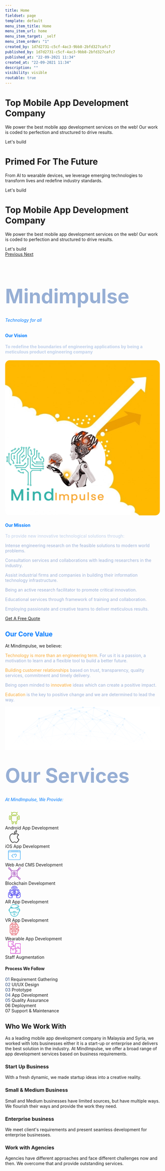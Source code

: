 ```yaml
---
title: Home
fieldset: page
template: default
menu_item_title: Home
menu_item_url: home
menu_item_target: _self
menu_item_order: "1"
created_by: 1d7d2731-c5cf-4ac3-9bb8-2bfd327cafc7
published_by: 1d7d2731-c5cf-4ac3-9bb8-2bfd327cafc7
published_at: "22-09-2021 11:34"
created_at: "22-09-2021 11:34"
description: ""
visibility: visible
routable: true
---
```

<!-- Load jQuery -->
<script
  src="https://code.jquery.com/jquery-3.6.0.js"
  integrity="sha256-H+K7U5CnXl1h5ywQfKtSj8PCmoN9aaq30gDh27Xc0jk="
  crossorigin="anonymous"></script>

<!-- JS Functions -->
<script>
$(document).ready(function(){
	$("#step-1").hover(function(){
		$(this).toggleClass("text-yellow");
	});
});
$(document).ready(function(){
	$("#step-2").hover(function(){
		$(this).toggleClass("text-yellow");
	});
});
$(document).ready(function(){
	$("#step-3").hover(function(){
		$(this).toggleClass("text-yellow");
	});
});
$(document).ready(function(){
	$("#step-4").hover(function(){
		$(this).toggleClass("text-yellow");
	});
});
$(document).ready(function(){
	$("#step-5").hover(function(){
		$(this).toggleClass("text-yellow");
	});
});
$(document).ready(function(){
	$("#step-6").hover(function(){
		$(this).toggleClass("text-yellow");
	});
});
$(document).ready(function(){
	$("#step-7").hover(function(){
		$(this).toggleClass("text-yellow");
	});
});
</script>

<div id="carouselExampleControls" class="carousel slide mt-5" data-ride="carousel">
    <div class="carousel-inner">
        <div class="carousel-item active">
            <div class="row h-100">
                <div class="container h-100 h-50vh">
                    <div class="row h-100">
                        <div class="col-12 col-sm-12 col-md-10 col-lg-6 mt-auto mb-auto ml-md-auto mr-md-auto">
                            <h1 class="slide-title">Top Mobile App Development Company </h1>
                            <p class="slide-subtitle">We power the best mobile app development services on the web! Our work is coded to
                                perfection and structured to drive results.</p>
                            <div class="btn btn-md btn-thin btn-auto btn-primary btn-round no-change">
                                <a class="text-white text-decor-none" tabindex="0">Let's build</a>
                            </div>
                        </div>
                        <div class="col-12 col-sm-12 col-md-10 col-lg-6 main-slide1 d-none-mobile">
                            <div class="box_01 bulb1 "></div>
                            <div class="box_02 bulb2"></div>
                        </div>
                    </div>
                </div>
            </div>
        </div>
        <div class="carousel-item">
            <div class="row h-100">
                <div class="container h-100 h-50vh">
                    <div class="row h-100">
                        <div class="col-12 col-sm-12 col-md-10 col-lg-6 mt-auto mb-auto ml-md-auto mr-md-auto mr-md-0 ml-lg-0">
                            <h1 class="slide-title">Primed For The Future</h1>
                            <p class="slide-subtitle">From AI to wearable devices, we leverage emerging technologies to transform lives and
                                redefine industry standards.
                            </p>
                            <div class="btn btn-md btn-thin btn-auto btn-primary btn-round no-change">
                                <a class="text-white text-decor-none" tabindex="0">Let's build</a>
                            </div>
                        </div>
                        <div class="col-12 col-sm-12 col-md-10 col-lg-6 col-xl-6 main-slide2 d-none-mobile">
                           <!-- <img class="d-block w-100" src="project/themes/noir/assets/third-party-styles/images/slide-images-03.webp" title="Artificial Intelligence (AI)" alt="artificial intelligence (ai)" /> -->
                        </div>
                    </div>
                </div>
            </div>
        </div>
        <div class="carousel-item">
             <div class="row h-100">
                <div class="container h-100 h-50vh">
                    <div class="row h-100">
                        <div class="col-12 col-sm-12 col-md-10 col-lg-6 mt-auto mb-auto ml-md-auto mr-md-auto">
                            <h1 class="slide-title">Top Mobile App Development Company </h1>
                            <p class="slide-subtitle">We power the best mobile app development services on the web! Our work is coded to
                                perfection and structured to drive results.</p>
                            <div class="btn btn-md btn-thin btn-auto btn-primary btn-round no-change">
                                <a class="text-white text-decor-none" tabindex="0">Let's build</a>
                            </div>
                        </div>
                        <div class="col-12 col-sm-12 col-md-10 col-lg-6 main-slide3 d-none-mobile">
                            <div class="box_01 bulb1 "></div>
                            <div class="box_02 bulb2"></div>
                        </div>
                    </div>
                </div>
            </div>
        </div>
    </div>
    <a class="carousel-control-prev" href="#carouselExampleControls" role="button" data-slide="prev">
        <span class="carousel-control-prev-icon" aria-hidden="true"></span>
        <span class="sr-only">Previous</span>
    </a>
    <a class="carousel-control-next" href="#carouselExampleControls" role="button" data-slide="next">
        <span class="carousel-control-next-icon" aria-hidden="true"></span>
        <span class="sr-only">Next</span>
    </a>
</div>
<section class="section" id="about">
        <div class="container">
            <div class="row justify-content-center text-center">
                <div class="col-lg-6">
                    <div class="section-head section-head-s2">
                        <h2 class="title title-xl animated fadeInUp" data-animate="fadeInUp" data-delay="0.1" title="Mindimpulse" style="visibility: visible; animation-delay: 0.1s; color:#97afd5; font-size:4rem">Mindimpulse</h2>
                        <h6 style="color:#007bff; margin-top:-1.4rem">Technology for all </h6>
                    </div>
                </div>
            </div>
        </div>
        <div class="container container-xxl">
            <div class="nk-block">
                <div class="row justify-content-between align-items-center gutter-vr-40px">
                    <div class="col-lg-8">
                    <h4 class="title title-xl title-s1 tc-primary animated fadeInUp" data-animate="fadeInUp" data-delay=".2" style="visibility: visible; animation-delay: 0.2s; color:#007bff !important">Our Vision</h4>
                        <div class="nk-block-text">
                            <h4 class="animated fadeInUp" data-animate="fadeInUp" data-delay="0.3" style="visibility: visible; animation-delay: 0.3s; color:#becfea">To redefine the boundaries of engineering applications by being a meticulous product engineering company</h4>
                        </div>
                    </div>
                </div>
            </div>
        </div>
          <div class="container container-xxl">
        <div class="nk-block">
            <div class="row align-items-center justify-content-center justify-content-xl-between gutter-vr-30px">
                <div class="col-xxl-5 col-xl-6 col-lg-8">
                  <div class="gfx py-4 animated fadeInUp" data-animate="fadeInUp" data-delay="0.2" style="visibility: visible; animation-delay: 0.2s;">
                      <img src="/project/themes/noir/assets/third-party-styles/images/20061.png" alt="gfx" style="border-radius: 15px">
                  </div>
                </div>
                <div class="col-xxl-7 col-xl-6 col-lg-8">
                <h4 class="title title-xl title-s1 tc-primary animated fadeInUp" data-animate="fadeInUp" data-delay=".2" style="visibility: visible; animation-delay: 0.2s; color:#007bff !important">Our Mission</h4>
                    <div class="nk-block-text">
                     <p style="color:#becfea">To provide new innovative technological solutions through:</p>
                        <div class="feature feature-inline animated fadeInUp mb-0" data-animate="fadeInUp" data-delay="0.4" style="visibility: visible; animation-delay: 0.4s;">
                            <div class="feature-icon feature-icon-md">
                                <em class="icon icon-xs icon-circle fas fa-check"></em>
                            </div>
                            <div class="feature-text">
                                <p style="color:#9cb1d8">Intense engineering research on the feasible solutions to modern world problems.</p>
                            </div>
                        </div>
                        <div class="feature feature-inline animated fadeInUp mb-0" data-animate="fadeInUp" data-delay="0.5" style="visibility: visible; animation-delay: 0.5s;">
                            <div class="feature-icon feature-icon-md">
                                <em class="icon icon-xs icon-circle fas fa-check"></em>
                            </div>
                            <div class="feature-text">
                                <p style="color:#9cb1d8">Consultation services and collaborations with leading researchers in the industry.</p>
                            </div>
                        </div>
                        <div class="feature feature-inline animated fadeInUp mb-0" data-animate="fadeInUp" data-delay="0.6" style="visibility: visible; animation-delay: 0.6s;">
                            <div class="feature-icon feature-icon-md">
                                <em class="icon icon-xs icon-circle fas fa-check"></em>
                            </div>
                            <div class="feature-text">
                                <p style="color:#9cb1d8">Assist industrial firms and companies in building their information technology infrastructure. </p>
                            </div>
                        </div>
                        <div class="feature feature-inline animated fadeInUp mb-0" data-animate="fadeInUp" data-delay="0.7" style="visibility: visible; animation-delay: 0.7s;">
                            <div class="feature-icon feature-icon-md">
                                <em class="icon icon-xs icon-circle fas fa-check"></em>
                            </div>
                            <div class="feature-text">
                                <p style="color:#9cb1d8">Being an active research facilitator to promote critical innovation.</p>
                            </div>
                        </div>
                        <div class="feature feature-inline animated fadeInUp mb-0" data-animate="fadeInUp" data-delay="0.8" style="visibility: visible; animation-delay: 0.8s;">
                            <div class="feature-icon feature-icon-md">
                                <em class="icon icon-xs icon-circle fas fa-check"></em>
                            </div>
                            <div class="feature-text">
                                <p style="color:#9cb1d8">Educational services through framework of training and collaboration. </p>
                            </div>
                        </div>
                        <div class="feature feature-inline animated fadeInUp" data-animate="fadeInUp" data-delay="0.8" style="visibility: visible; animation-delay: 0.8s;">
                            <div class="feature-icon feature-icon-md">
                                <em class="icon icon-xs icon-circle fas fa-check"></em>
                            </div>
                            <div class="feature-text">
                                <p style="color:#9cb1d8">Employing passionate and creative teams to deliver meticulous results.</p>
                            </div>
                        </div>
                        <div class="text-center text-sm-left animated fadeInUp" data-animate="fadeInUp" data-delay="0.9" style="visibility: visible; animation-delay: 0.9s;">
                            <a href="#" class="btn btn-round btn-primary">Get A Free Quote</a>
                        </div>
                    </div>
                </div>
            </div>
        </div>
    </div>
    </section>
   <section id="value">
    <div class="container">
        <div class="row justify-content-center text-center">
            <div class="col-lg-6">
                <div class="section-head section-head-s2">
                    <h2 class="mb-0 title title-xl animated fadeInUp" data-animate="fadeInUp" data-delay="0.1" title="" style="visibility: visible; animation-delay: 0.1s;color:#007bff !important">Our Core Value</h2>
                    <p class="mt-0"> At Mindimpulse, we believe:</p>
                </div>
            </div>
        </div>
    </div>
    <div class="container container-xxl">
        <div class="nk-block has-bg-image">
            <div class="row text-center align-items-lg-start gutter-vr-40px">
                <div class="col-lg-3 col-sm-6">
                    <div class="feature feature-s6 feature-s6-1 animated fadeInUp" data-animate="fadeInUp" data-delay="0.3" style="visibility: visible; animation-delay: 0.3s;">
                        <div class="feature-text">
                            <p style="color:#9cb1d8"><span style="color:#f8aa38">Technology is more than an engineering term.</span> For us it is a passion, a motivation to learn and a flexible tool to build a better future.</p>
                        </div>
                    </div>
                </div>
                <div class="col-lg-3 col-sm-6">
                    <div class="feature feature-s6 feature-s6-2 animated fadeInUp" data-animate="fadeInUp" data-delay="0.4" style="visibility: visible; animation-delay: 0.4s;">
                        <div class="feature-text">
                            <p style="color:#9cb1d8"><span style="color:#f8aa38">Building customer relationships</span> based on trust, transparency, quality services, commitment and timely delivery.</p>
                        </div>
                    </div>
                </div>
                <div class="col-lg-3 col-sm-6">
                    <div class="feature feature-s6 feature-s6-3 animated fadeInUp" data-animate="fadeInUp" data-delay="0.5" style="visibility: visible; animation-delay: 0.5s;">
                        <div class="feature-text">
                            <p style="color:#9cb1d8">Being open minded to <span style="color:#f8aa38">innovative</span> ideas which can create a positive impact.</p>
                        </div>
                    </div>
                </div>
                <div class="col-lg-3 col-sm-6">
                    <div class="feature feature-s6 feature-s6-4 animated fadeInUp" data-animate="fadeInUp" data-delay="0.6" style="visibility: visible; animation-delay: 0.6s;">
                        <div class="feature-text">
                            <p style="color:#9cb1d8"><span style="color:#f8aa38">Education</span> is the key to positive change and we are determined to lead the way. </p>
                        </div>
                    </div>
                </div>
            </div>
            <div
                class="bg-image bg-contain bg-bottom-center bg-ecosystems animated d-none d-sm-block overlay-fall bg-image-loaded fadeInUp"
                data-animate="fadeInUp"
                data-delay="0.2"
                style="background-image: url('project/themes/noir/assets/third-party-styles/images/value.png'); visibility: visible; animation-delay: 0.2s; margin-bottom: -3rem;"
            >
                <img src="project/themes/noir/assets/third-party-styles/images/value.png" alt="value" />
            </div>
        </div>
    </div>
</section>

<section class="section">
 <div class="container">
            <div class="row justify-content-center text-center">
                <div class="col-lg-6">
                    <div class="section-head section-head-s2">
                        <h2 class="title title-xl animated fadeInUp" data-animate="fadeInUp" data-delay="0.1" title="Mindimpulse" style="visibility: visible; animation-delay: 0.1s; color:#97afd5; font-size:4rem">Our Services</h2>
                        <h6 style="color:#007bff; margin-top:-1.4rem">At MindImpulse, We Provide: </h6>
                    </div>
                </div>
            </div>
        </div>
    <div class="container">
        <!-- Block @s -->
            <div class="row features-list flex-wrap gutter-vr-30px">
                <div class="col-lg-3 col-sm-6">
                    <div class="feature feature-s1 feature-s1-1 boxed boxed-xs bg-blue bordered animated fadeInUp" data-animate="fadeInUp" data-delay=".4" style="visibility: visible; animation-delay: 0.4s;">
                        <div class="feature-icon feature-icon-s5 feature-icon-s5-1">
                        <div class="icon-cr">
                        <svg xmlns="http://www.w3.org/2000/svg" xmlns:xlink="http://www.w3.org/1999/xlink" version="1.1" id="Capa_22" x="0px" y="0px" viewBox="0 0 329.591 329.591" style="enable-background:new 0 0 329.591 329.591; margin-left: 10px;" xml:space="preserve" width="40px" height="40px" fill="#a4c639">
                            <g id="android">
                            <path d="M240.051,122.295c-4.143,0-7.5,3.357-7.5,7.5v95.899c0,18.398-14.968,33.367-33.366,33.367h-69.891   c-18.398,0-33.366-14.969-33.366-33.367V110.107h118.873c4.143,0,7.5-3.357,7.5-7.5s-3.357-7.5-7.5-7.5H88.427   c-4.143,0-7.5,3.357-7.5,7.5v123.088c0,13.745,5.772,26.159,15.009,34.973v44.381c0,13.532,11.009,24.542,24.541,24.542h0.345   c13.532,0,24.541-11.01,24.541-24.542v-30.987h37.752v30.987c0,13.532,11.009,24.542,24.541,24.542h0.345   c13.532,0,24.541-11.01,24.541-24.542v-44.381c9.236-8.814,15.009-21.229,15.009-34.973v-95.899   C247.551,125.653,244.193,122.295,240.051,122.295z M130.363,305.049c0,5.262-4.28,9.542-9.541,9.542h-0.345   c-5.261,0-9.541-4.28-9.541-9.542v-34.616c5.665,2.333,11.861,3.629,18.357,3.629h1.069V305.049z M217.542,305.049   c0,5.262-4.28,9.542-9.541,9.542h-0.345c-5.261,0-9.541-4.28-9.541-9.542v-30.987h1.069c6.496,0,12.693-1.296,18.357-3.629V305.049z"></path>
                            <path d="M240.782,2.196l-19.604,19.604C208.26,10.884,191.584,4.286,173.387,4.286h-18.297   c-17.726,0-34.014,6.259-46.786,16.672L89.543,2.196c-2.93-2.928-7.678-2.928-10.607,0c-2.929,2.93-2.929,7.678,0,10.607   l18.75,18.75C87.219,44.342,80.927,60.673,80.927,78.449v0.673c0,4.143,3.357,7.5,7.5,7.5h151.623c4.143,0,7.5-3.357,7.5-7.5   v-0.673c0-17.305-5.974-33.23-15.945-45.861l19.784-19.784c2.929-2.93,2.929-7.678,0-10.607   C248.46-0.732,243.712-0.732,240.782,2.196z M96.319,71.622c1.468-12.725,6.996-24.227,15.242-33.19   c0.769-0.359,1.492-0.848,2.127-1.482c0.629-0.629,1.115-1.346,1.474-2.107c10.532-9.651,24.551-15.556,39.929-15.556h18.297   c30.314,0,55.377,22.916,58.771,52.336H96.319z"></path>
                            <path d="M47.484,95.107H47.14c-13.532,0-24.542,11.01-24.542,24.542v67.906   c0,13.532,11.01,24.542,24.542,24.542h0.344c13.532,0,24.541-11.01,24.541-24.542v-67.906   C72.025,106.117,61.016,95.107,47.484,95.107z M57.025,187.555c0,5.262-4.28,9.542-9.541,9.542H47.14   c-5.262,0-9.542-4.28-9.542-9.542v-67.906c0-5.262,4.28-9.542,9.542-9.542h0.344c5.261,0,9.541,4.28,9.541,9.542V187.555z"></path>
                            <path d="M282.452,95.107h-0.345c-13.532,0-24.541,11.01-24.541,24.542v67.906   c0,13.532,11.009,24.542,24.541,24.542h0.345c13.532,0,24.541-11.01,24.541-24.542v-67.906   C306.993,106.117,295.984,95.107,282.452,95.107z M291.993,187.555c0,5.262-4.28,9.542-9.541,9.542h-0.345   c-5.261,0-9.541-4.28-9.541-9.542v-67.906c0-5.262,4.28-9.542,9.541-9.542h0.345c5.261,0,9.541,4.28,9.541,9.542V187.555z"></path>
                            </g>
                            </svg>
                        </div>
                        </div>
                        <div class="feature-text feature-text-s1">
                            <span class="title-xs-alt title-mid">Android App Development</span>
                        </div>
                    </div>
                </div><!-- .col -->
                <div class="col-lg-3 col-sm-6">
                    <div class="feature feature-s1 feature-s1-2 boxed boxed-xs bg-blue bordered animated fadeInUp" data-animate="fadeInUp" data-delay=".5" style="visibility: visible; animation-delay: 0.5s;">
                        <div class="feature-icon feature-icon-s5 feature-icon-s5-2">
                            <div class="icon-cr">
                                <svg xmlns="http://www.w3.org/2000/svg" xmlns:xlink="http://www.w3.org/1999/xlink" version="1.1" id="Capa_2" x="0px" y="0px" viewBox="0 0 52.226 52.226" style="enable-background:new 0 0 52.226 52.226; margin-left: 10px;" fill="#000" xml:space="preserve" width="40px" height="40px">
                                <g id="apple">
                                <path d="M36.802,1.055L36.747,0l-1.05,0.113c-0.103,0.011-10.252,1.234-10.948,12.581l-0.07,1.136l1.136-0.077    C25.931,13.745,37.426,12.828,36.802,1.055z M34.821,2.322c-0.191,6.838-5.511,8.74-7.953,9.253    C27.798,4.93,32.617,2.905,34.821,2.322z"></path>
                                <path d="M46.584,37.517l-0.639-0.207c-3.867-1.25-6.464-4.792-6.464-8.814c0-3.578,2.023-6.778,5.281-8.352l0.972-0.469    l-0.542-0.933c-0.232-0.4-2.401-3.943-6.983-5.116c-3.634-0.93-7.72-0.107-12.149,2.447c-1.875-1.138-8.103-4.418-13.058-1.13    c-0.97,0.536-11.251,6.695-5.9,23.313c0.157,0.372,3.888,9.113,8.303,12.387c1.191,1.138,4.237,2.56,7.718,0.187    c0.603-0.249,4.638-1.802,7.198,0.017c0.945,0.647,2.595,1.38,4.338,1.38c1.322,0,2.697-0.421,3.859-1.621    c0.542-0.469,5.493-4.888,8.066-11.888l0.075-0.204L46.584,37.517z M37.182,49.115l-0.077,0.073    c-2.193,2.303-5.518,0.1-5.641,0.018c-1.308-0.93-2.823-1.233-4.244-1.233c-2.579,0-4.847,0.999-4.992,1.064l-0.163,0.092    c-3.019,2.107-5.086,0.253-5.305,0.042l-0.118-0.101c-3.993-2.912-7.663-11.507-7.668-11.51    C3.966,21.992,13.56,16.9,13.968,16.693l0.11-0.065c4.647-3.12,11.327,1.396,11.393,1.441l0.533,0.366l0.552-0.333    c4.16-2.515,7.914-3.37,11.157-2.539c2.642,0.676,4.326,2.327,5.15,3.342c-3.347,2.051-5.381,5.63-5.381,9.591    c0,4.556,2.735,8.604,6.902,10.365C41.819,45.122,37.231,49.074,37.182,49.115z"></path>
                                </g>
                                </svg>
                        </div>
                        </div>
                        <div class="feature-text feature-text-s1">
                            <span class="title-xs-alt title-mid">iOS App Development</span>
                        </div>
                    </div>
                </div><!-- .col -->
                <div class="col-lg-3 col-sm-6">
                    <div class="feature feature-s1 feature-s1-3 boxed boxed-xs bg-blue bordered animated fadeInUp" data-animate="fadeInUp" data-delay=".6" style="visibility: visible; animation-delay: 0.6s;">
                        <div class="feature-icon feature-icon-s5 feature-icon-s5-3">
                            <div class="icon-cr">
                        <svg xmlns="http://www.w3.org/2000/svg" xmlns:xlink="http://www.w3.org/1999/xlink" version="1.1" id="Capa_1" x="0px" y="0px" viewBox="0 0 511 511" style="enable-background:new 0 0 511 511;margin-left: 10px;" xml:space="preserve" width="40px" height="40px" fill="#1094f1">
                        <g>
                        <path d="M39.5,103c1.97,0,3.91-0.8,5.3-2.2c1.4-1.39,2.2-3.33,2.2-5.3s-0.8-3.91-2.2-5.3c-1.39-1.4-3.33-2.2-5.3-2.2   c-1.98,0-3.91,0.8-5.3,2.2c-1.4,1.39-2.2,3.33-2.2,5.3s0.8,3.91,2.2,5.3C35.59,102.2,37.53,103,39.5,103z"></path>
                        <path d="M63.5,103c1.98,0,3.91-0.8,5.3-2.2c1.4-1.39,2.2-3.33,2.2-5.3s-0.8-3.91-2.2-5.3c-1.39-1.4-3.32-2.2-5.3-2.2   c-1.97,0-3.91,0.8-5.3,2.2c-1.4,1.39-2.2,3.33-2.2,5.3s0.8,3.91,2.2,5.3C59.59,102.2,61.53,103,63.5,103z"></path>
                        <path d="M87.5,103c1.97,0,3.91-0.8,5.3-2.2c1.4-1.39,2.2-3.33,2.2-5.3s-0.8-3.91-2.2-5.3c-1.39-1.4-3.33-2.2-5.3-2.2   c-1.97,0-3.91,0.8-5.3,2.2c-1.4,1.39-2.2,3.33-2.2,5.3s0.8,3.91,2.2,5.3C83.59,102.2,85.53,103,87.5,103z"></path>
                        <path d="M220.803,210.197c-2.929-2.929-7.678-2.929-10.606,0l-72,72c-2.929,2.929-2.929,7.677,0,10.606l72,72   c1.464,1.464,3.384,2.197,5.303,2.197s3.839-0.732,5.303-2.197c2.929-2.929,2.929-7.677,0-10.606L154.106,287.5l66.697-66.697   C223.732,217.874,223.732,213.126,220.803,210.197z"></path>
                        <path d="M295.5,352c-1.97,0-3.91,0.8-5.3,2.2c-1.4,1.39-2.2,3.33-2.2,5.3s0.8,3.91,2.2,5.3c1.39,1.4,3.33,2.2,5.3,2.2   c1.97,0,3.91-0.8,5.3-2.2c1.4-1.39,2.2-3.33,2.2-5.3s-0.8-3.91-2.2-5.3C299.41,352.8,297.47,352,295.5,352z"></path>
                        <path d="M295.5,208c-30.603,0-55.5,24.897-55.5,55.5c0,4.142,3.358,7.5,7.5,7.5s7.5-3.358,7.5-7.5c0-22.332,18.168-40.5,40.5-40.5   s40.5,18.168,40.5,40.5S317.832,304,295.5,304c-4.142,0-7.5,3.358-7.5,7.5v16c0,4.142,3.358,7.5,7.5,7.5s7.5-3.358,7.5-7.5v-9.005   c27.07-3.671,48-26.935,48-54.995C351,232.897,326.103,208,295.5,208z"></path>
                        <path d="M119.5,103h304c4.142,0,7.5-3.358,7.5-7.5s-3.358-7.5-7.5-7.5h-304c-4.142,0-7.5,3.358-7.5,7.5S115.358,103,119.5,103z"></path>
                        <path d="M455.5,103h16c4.142,0,7.5-3.358,7.5-7.5s-3.358-7.5-7.5-7.5h-16c-4.142,0-7.5,3.358-7.5,7.5S451.358,103,455.5,103z"></path>
                        <path d="M471.5,56h-432C17.72,56,0,73.72,0,95.5v320C0,437.28,17.72,455,39.5,455h432c21.78,0,39.5-17.72,39.5-39.5v-320   C511,73.72,493.28,56,471.5,56z M39.5,71h432c13.509,0,24.5,10.991,24.5,24.5V120H15V95.5C15,81.991,25.991,71,39.5,71z M471.5,440   h-432C25.991,440,15,429.009,15,415.5V135h481v280.5C496,429.009,485.009,440,471.5,440z"></path>
                        </g>
                        </svg>
                        </div>
                        </div>
                        <div class="feature-text feature-text-s1">
                            <span class="title-xs-alt title-mid">Web And CMS Development</span>
                        </div>
                    </div>
                </div><!-- .col -->
                <div class="col-lg-3 col-sm-6">
                    <div class="feature feature-s1 feature-s1-4 boxed boxed-xs bg-blue bordered animated fadeInUp" data-animate="fadeInUp" data-delay=".7" style="visibility: visible; animation-delay: 0.7s;">
                        <div class="feature-icon feature-icon-s5 feature-icon-s5-4">
                            <div class="icon-cr">
                            <svg xmlns="http://www.w3.org/2000/svg" xmlns:xlink="http://www.w3.org/1999/xlink" version="1.1" id="Capa_111" x="0px" y="0px" viewBox="0 0 495.98 495.98" style="enable-background:new 0 0 495.98 495.98;margin-left: 10px;" xml:space="preserve" width="40px" height="40px" fill="#a241bb">
                            <g>
                            <g>
                            <rect x="183.994" y="359.988" width="128" height="16"></rect>
                            <path d="M486.482,440.572l-23.064-23.08c-10.688-10.688-27.008-12.248-39.472-4.864l-12.592-12.592     c2.952-4.96,4.64-10.584,4.64-16.52c0-8.672-3.376-16.824-9.504-22.952l-8.832-8.832l-11.312,11.312l8.832,8.832     c4.36,4.36,5.688,10.552,4.128,16.104l-9.648-9.648l-11.312,11.312l9.656,9.656c-5.552,1.56-11.744,0.232-16.104-4.128     l-19.248-19.248c12.92-0.352,23.344-10.92,23.344-23.936v-168h-16v144.136c-8.344,0.072-16.416,3.296-22.496,9.376     c-12.656,12.656-12.656,33.256,0,45.912l23.072,23.072c6.136,6.128,14.28,9.504,22.952,9.504c5.928,0,11.56-1.688,16.52-4.64     l12.592,12.592c-7.376,12.456-5.824,28.776,4.864,39.472l23.072,23.072c6.328,6.328,14.64,9.496,22.96,9.496     c8.312,0,16.624-3.168,22.952-9.496C499.138,473.828,499.138,453.228,486.482,440.572z M344.042,359.988     c0.112-4.056,1.68-8.088,4.768-11.176c3.016-3.016,7.032-4.544,11.184-4.624v7.8c0,4.416-3.584,8-8,8H344.042z M475.17,475.164     c-6.424,6.432-16.864,6.424-23.288,0l-23.072-23.072c-4.36-4.36-5.688-10.552-4.128-16.104l9.648,9.648l11.312-11.312     l-9.648-9.648c1.464-0.408,2.952-0.688,4.456-0.688c4.216,0,8.44,1.6,11.648,4.816l23.072,23.072     C481.594,458.3,481.594,468.748,475.17,475.164z"></path>
                            <path d="M32.57,78.484c6.328,6.328,14.64,9.496,22.96,9.496c5.736,0,11.424-1.616,16.504-4.624l12.592,12.592     c-2.952,4.96-4.64,10.592-4.64,16.52c0,8.672,3.376,16.824,9.504,22.952l23.072,23.072c6.328,6.328,14.64,9.496,22.952,9.496     c8.32,0,16.632-3.168,22.96-9.496c6.08-6.08,9.288-14.152,9.368-22.496h160.28c0.072,8.336,3.288,16.416,9.368,22.496     c6.328,6.328,14.64,9.496,22.96,9.496c8.312,0,16.624-3.168,22.952-9.496l23.072-23.072c6.144-6.144,9.52-14.288,9.52-22.96     c0-5.928-1.688-11.56-4.64-16.52l12.592-12.592c5.08,3.008,10.776,4.624,16.504,4.624c8.32,0,16.632-3.168,22.96-9.496     l23.072-23.072c12.656-12.656,12.656-33.256,0-45.912c-12.656-12.656-33.256-12.656-45.912,0l-23.072,23.072     c-10.696,10.696-12.24,27.016-4.864,39.472l-12.592,12.592c-4.96-2.952-10.592-4.64-16.52-4.64     c-8.672,0-16.824,3.376-22.952,9.504l-8.832,8.832l11.312,11.312l8.832-8.832c4.36-4.36,10.56-5.688,16.104-4.128l-9.648,9.648     l11.312,11.312l9.648-9.648c1.56,5.552,0.232,11.744-4.128,16.104l-19.248,19.248c-0.344-12.928-10.912-23.352-23.928-23.352     h-208c-13.016,0-23.584,10.424-23.936,23.352l-19.248-19.248c-4.36-4.36-5.688-10.552-4.128-16.104l9.648,9.648l11.312-11.312     l-9.648-9.648c5.552-1.56,11.744-0.24,16.104,4.128l8.832,8.832l11.312-11.312l-8.832-8.832     c-6.128-6.128-14.272-9.504-22.944-9.504c-5.928,0-11.56,1.688-16.52,4.64L83.354,72.036C90.73,59.58,89.178,43.26,78.49,32.564     L55.418,9.492c-12.656-12.656-33.256-12.656-45.912,0c-12.656,12.656-12.656,33.256,0,45.912L32.57,78.484z M428.818,43.876     l23.072-23.072c3.208-3.208,7.432-4.816,11.648-4.816c4.208,0,8.432,1.6,11.64,4.816c6.424,6.424,6.424,16.864,0,23.288     l-23.072,23.072c-4.352,4.36-10.544,5.688-16.104,4.128l9.648-9.648l-11.312-11.312l-9.648,9.648     C423.13,54.436,424.458,48.236,428.818,43.876z M351.994,135.988c4.416,0,8,3.584,8,8v7.952     c-4.056-0.112-8.088-1.68-11.176-4.776c-3.008-3.008-4.544-7.024-4.632-11.176H351.994z M135.994,143.988c0-4.416,3.584-8,8-8     h7.808c-0.088,4.16-1.624,8.168-4.632,11.176c-3.096,3.096-7.12,4.664-11.176,4.776V143.988z M20.818,20.812     c3.208-3.208,7.432-4.816,11.64-4.816c4.216,0,8.44,1.6,11.648,4.816l23.072,23.072c4.36,4.36,5.688,10.552,4.128,16.104     l-9.656-9.656L50.338,61.644l9.656,9.656c-5.552,1.56-11.744,0.232-16.104-4.128L20.818,44.1     C14.394,37.676,14.394,27.228,20.818,20.812z"></path>
                            <path d="M223.994,191.988v16h-16v80h16v16h16v-16h16v16h16v-17.472c9.288-3.312,16-12.112,16-22.528     c0-6.144-2.32-11.752-6.128-16c3.808-4.248,6.128-9.856,6.128-16c0-10.416-6.712-19.216-16-22.528v-17.472h-16v16h-16v-16     H223.994z M263.994,271.988h-40v-16h40c4.416,0,8,3.584,8,8C271.994,268.404,268.41,271.988,263.994,271.988z M263.994,223.988     c4.416,0,8,3.584,8,8s-3.584,8-8,8h-40v-16H263.994z"></path>
                            <path d="M175.994,247.988c0-39.704,32.296-72,72-72c16.56,0,32.744,5.776,45.544,16.256l10.144-12.376     c-15.664-12.816-35.44-19.88-55.688-19.88c-48.52,0-88,39.48-88,88c0,20.248,7.064,40.024,19.88,55.688l12.376-10.144     C181.77,280.732,175.994,264.548,175.994,247.988z"></path>
                            <path d="M192.306,316.108c15.664,12.816,35.44,19.88,55.688,19.88c48.52,0,88-39.48,88-88c0-20.248-7.064-40.024-19.88-55.688     l-12.376,10.144c10.48,12.8,16.256,28.984,16.256,45.544c0,39.704-32.296,72-72,72c-16.56,0-32.744-5.776-45.544-16.256     L192.306,316.108z"></path>
                            <path d="M135.994,328.124V183.988h-16v168c0,13.016,10.424,23.584,23.352,23.936l-19.248,19.248     c-4.352,4.36-10.544,5.688-16.104,4.128l9.648-9.648L106.33,378.34l-9.648,9.648c-1.56-5.552-0.232-11.744,4.128-16.104     l8.832-8.832L98.33,351.74l-8.832,8.832c-6.128,6.128-9.504,14.272-9.504,22.944c0,5.928,1.688,11.56,4.64,16.52l-12.592,12.592     c-12.456-7.384-28.784-5.824-39.472,4.864L9.498,440.564c-12.656,12.656-12.656,33.256,0,45.912     c6.328,6.328,14.64,9.496,22.952,9.496c8.32,0,16.632-3.168,22.96-9.496l23.072-23.072c10.696-10.696,12.24-27.016,4.864-39.472     l12.592-12.592c4.96,2.952,10.584,4.64,16.52,4.64c8.672,0,16.824-3.376,22.952-9.504l23.072-23.072     c12.656-12.656,12.656-33.256,0-45.912C152.41,331.42,144.33,328.196,135.994,328.124z M67.17,452.1l-23.072,23.072     c-6.416,6.424-16.856,6.432-23.288,0c-6.424-6.424-6.424-16.864,0-23.288l23.072-23.072c3.208-3.208,7.432-4.816,11.648-4.816     c1.504,0,2.992,0.28,4.456,0.688l-9.648,9.648l11.312,11.312l9.648-9.648C72.858,441.54,71.53,447.74,67.17,452.1z      M143.994,359.98c-4.416,0.008-8-3.576-8-7.992v-7.808c4.16,0.08,8.168,1.616,11.176,4.624c3.096,3.096,4.656,7.12,4.768,11.176     H143.994z"></path>
                            </g>
                            </g>
                            </svg>
                        </div>
                        </div>
                        <div class="feature-text feature-text-s1">
                            <span class="title-xs-alt title-mid">Blockchain Development</span>
                        </div>
                    </div>
                </div><!-- .col -->
            </div><!-- .row -->
             <div class="row features-list flex-wrap gutter-vr-30px">
                <div class="col-lg-3 col-sm-6">
                    <div class="feature feature-s1 feature-s1-1 boxed boxed-xs bg-blue bordered animated fadeInUp" data-animate="fadeInUp" data-delay=".4" style="visibility: visible; animation-delay: 0.4s;">
                        <div class="feature-icon feature-icon-s5 feature-icon-s5-1">
                            <div class="icon-cr">
                        <svg xmlns="http://www.w3.org/2000/svg" xmlns:xlink="http://www.w3.org/1999/xlink" version="1.1" id="Layer_7" x="0px" y="0px" viewBox="0 0 512 512" style="enable-background:new 0 0 512 512; margin-left: 10px;" xml:space="preserve" width="40px" height="40px">
                        <g id="arApp" fill="#1d13ed">
                        <g>
                        <path d="M308.636,233.013c-14.171-9.976-32.865-15.47-52.637-15.47s-38.465,5.494-52.636,15.47    C188.297,243.619,180,258.008,180,273.531c0,15.522,8.297,29.911,23.364,40.518c14.171,9.976,32.864,15.47,52.636,15.47    s38.466-5.494,52.637-15.47C323.703,303.442,332,289.052,332,273.529S323.703,243.618,308.636,233.013z M255.999,312.721    c-32.091,0-59.203-17.948-59.203-39.192c0-21.243,27.112-39.191,59.203-39.191c32.091,0,59.204,17.948,59.204,39.191    C315.204,294.774,288.091,312.721,255.999,312.721z"></path>
                        </g>
                        <g>
                        <path d="M255.999,240.859c-18.015,0-32.672,14.656-32.672,32.672s14.657,32.672,32.672,32.672    c18.016,0,32.673-14.657,32.673-32.672C288.672,255.516,274.015,240.859,255.999,240.859z M255.999,289.405    c-8.753,0-15.875-7.122-15.875-15.875c0-8.753,7.121-15.875,15.875-15.875s15.876,7.122,15.876,15.875    C271.876,282.284,264.754,289.405,255.999,289.405z"></path>
                        </g>
                        <g>
                        <path d="M390.432,106.065C374.563,46.991,320.329,5.732,258.547,5.732c-61.784,0-116.017,41.259-131.885,100.334    c-1.203,4.479,1.452,9.086,5.932,10.29c0.729,0.196,1.462,0.289,2.184,0.289c3.706,0,7.098-2.471,8.105-6.221    c13.901-51.751,61.464-87.895,115.664-87.895c54.199,0,101.762,36.143,115.664,87.894c1.203,4.481,5.806,7.136,10.29,5.933    C388.98,115.15,391.635,110.544,390.432,106.065z"></path>
                        </g>
                        <g>
                        <path d="M347.174,117.686c-10.623-39.544-47.068-67.163-88.628-67.163c-41.56,0-78.006,27.618-88.628,67.163    c-1.203,4.479,1.452,9.086,5.932,10.29c4.475,1.203,9.086-1.452,10.288-5.933c8.655-32.219,38.429-54.723,72.407-54.723    c33.975,0,63.751,22.504,72.406,54.724c1.007,3.75,4.4,6.221,8.105,6.221c0.722,0,1.455-0.094,2.184-0.29    C345.722,126.771,348.377,122.165,347.174,117.686z"></path>
                        </g>
                        <g>
                        <path d="M303.916,129.305c-5.375-20.014-24.031-33.992-45.369-33.992c-21.338,0-39.995,13.978-45.371,33.992    c-1.203,4.479,1.452,9.086,5.933,10.288c4.474,1.203,9.085-1.452,10.288-5.931c3.409-12.69,15.395-21.552,29.149-21.552    s25.74,8.863,29.149,21.552c1.007,3.75,4.4,6.221,8.105,6.221c0.722,0,1.455-0.093,2.184-0.29    C302.463,138.391,305.118,133.784,303.916,129.305z"></path>
                        </g>
                        <g>
                        <path d="M458.225,256.07v-60.669c0-22.313-18.153-40.465-40.465-40.465H156.318c-4.639,0-8.398,3.76-8.398,8.398    c0,4.638,3.759,8.398,8.398,8.398H417.76c13.051,0,23.669,10.618,23.669,23.669v66.836v61.852l-17.046-17.699    c-1.685-1.75-3.516-3.311-5.467-4.669c-1.738-1.211-3.574-2.251-5.482-3.133V196.926c0-4.638-3.759-8.398-8.398-8.398h-41.733    c-4.639,0-8.398,3.76-8.398,8.398c0,4.638,3.759,8.398,8.398,8.398h33.334v89.932c-4.02,0.16-7.964,0.995-11.688,2.451    c-0.064,0.025-0.127,0.05-0.19,0.076c-4.349,1.721-8.374,4.312-11.744,7.554c-0.029,0.028-0.06,0.054-0.09,0.082    c-4.234,4.078-7.48,9.23-9.324,14.81c-1.887,5.712-2.325,11.875-1.266,17.797c0.012,0.069,0.025,0.138,0.038,0.207    c0.217,1.175,0.473,2.345,0.807,3.499H148.82c3.386-11.689,0.418-24.716-7.499-33.918c-1.445-1.68-3.045-3.225-4.776-4.608    c-5.997-4.791-13.507-7.645-21.184-7.951v-89.933h214.499c4.639,0,8.398-3.76,8.398-8.398s-3.759-8.398-8.398-8.398H106.963    c-4.639,0-8.398,3.76-8.398,8.398v101.661c-4.049,1.872-7.761,4.491-10.948,7.801l-17.045,17.698c0,0,0-61.85-0.001-61.87v-66.817    c0-13.051,10.618-23.669,23.67-23.669h28.485c4.639,0,8.398-3.76,8.398-8.398c0-4.638-3.759-8.398-8.398-8.398H94.24    c-22.314,0-40.466,18.153-40.466,40.465v60.669C21.809,267.464,0,297.954,0,332.364v92.897c0,44.668,36.339,81.006,81.006,81.006    h58.656c21.271,0,38.576-17.305,38.576-38.576v-75.567h155.525v75.567h-0.001c0,21.271,17.305,38.576,38.576,38.576h58.655    c44.668,0,81.007-36.34,81.007-81.006v-92.897C512,297.955,490.19,267.464,458.225,256.07z M139.662,489.471H81.006    c-35.405,0-64.21-28.805-64.21-64.21v-92.897c0-25.202,14.752-47.754,36.977-58.159v67.324l-17,17.653    c-2.665,2.766-5.787,5.274-5.708,9.471c0.138,7.336,9.374,10.932,14.446,5.669c0,0,22.711-23.581,22.725-23.596    c0,0,31.47-32.677,31.479-32.686c7.317-7.597,20.109-7.845,27.708-0.521c7.649,7.373,7.882,20.062,0.521,27.708l-31.468,32.674    l-17.165,17.823c0,0-5.571,5.785-5.572,5.785c-3.159,3.28-3.075,8.699,0.223,11.875c3.284,3.163,8.706,3.064,11.875-0.223    l20.26-21.036h14.239c7.162,11.165,10.927,26.408,10.927,44.4c0,4.638,3.759,8.398,8.398,8.398s8.398-3.76,8.398-8.398    c0-16.887-2.981-31.943-8.682-44.4h22.063v75.565h0.001C161.442,479.701,151.671,489.471,139.662,489.471z M122.273,375.328    l16.176-16.797h235.099l16.176,16.797h-2.431H122.273z M495.203,425.262c0,35.406-28.805,64.21-64.211,64.21    c0,0-58.655,0-58.656,0c-12.01,0-21.778-9.771-21.778-21.779v-75.567h22.062c-5.7,12.456-8.68,27.513-8.68,44.4    c0,4.638,3.759,8.398,8.398,8.398s8.398-3.76,8.398-8.398c0-17.992,3.765-33.236,10.926-44.4h14.239l20.259,21.036    c1.534,1.593,3.644,2.47,5.843,2.565c2.217,0.095,4.442-0.81,6.033-2.341c3.34-3.218,3.44-8.535,0.223-11.875l-22.737-23.608    c0,0-31.467-32.673-31.469-32.674c-4.891-5.081-6.714-12.818-4.544-19.594c0.007-0.023,0.012-0.046,0.019-0.068    c4.492-13.646,22.682-17.989,32.757-7.526l31.494,32.701l22.71,23.581c3.219,3.341,8.535,3.441,11.875,0.224    c3.34-3.218,3.44-8.535,0.223-11.875l-20.361-21.141v-67.325c22.226,10.406,36.978,32.958,36.978,58.16V425.262z"></path>
                        </g>
                        </g>
                        </svg>
                        </div>
                        </div>
                        <div class="feature-text feature-text-s1">
                            <span class="title-xs-alt title-mid">AR App Development</span>
                        </div>
                    </div>
                </div><!-- .col -->
                <div class="col-lg-3 col-sm-6">
                    <div class="feature feature-s1 feature-s1-2 boxed boxed-xs bg-blue bordered animated fadeInUp" data-animate="fadeInUp" data-delay=".5" style="visibility: visible; animation-delay: 0.5s;">
                        <div class="feature-icon feature-icon-s5 feature-icon-s5-2">
                            <div class="icon-cr">
                        <svg xmlns="http://www.w3.org/2000/svg" xmlns:xlink="http://www.w3.org/1999/xlink" version="1.1" id="Capa_3" x="0px" y="0px" viewBox="0 0 512.001 512.001" style="enable-background:new 0 0 512.001 512.001; margin-left: 10px" xml:space="preserve" width="40px" height="40px" fill="#0caec1">
                        <g id="vrApp">
                        <g>
                        <path d="M383.74,359.94c-2.41-6.136-11.399-6.081-13.982-0.138c-1.346,3.097-0.45,6.821,2.177,8.944    c2.366,1.913,5.728,2.221,8.407,0.78C383.711,367.712,385.232,363.481,383.74,359.94z"></path>
                        </g>
                        <g>
                        <path d="M363.877,384.628c-2.93-1.933-6.909-1.618-9.458,0.815c-2.087,1.992-2.88,5.078-1.995,7.826    c1.003,3.112,3.961,5.279,7.236,5.279c3.212,0,6.141-2.099,7.187-5.13C367.957,390.207,366.723,386.501,363.877,384.628z"></path>
                        </g>
                        <g>
                        <path d="M351.945,361.359c-0.645-3.106-3.184-5.573-6.341-6.034c-3.25-0.476-6.521,1.245-7.952,4.204    c-1.37,2.834-0.821,6.301,1.348,8.58c2.25,2.363,5.875,2.986,8.803,1.571C350.859,368.203,352.64,364.704,351.945,361.359z"></path>
                        </g>
                        <g>
                        <path d="M142.299,359.94c-2.588-6.284-11.817-6.045-14.157,0.289c-2.399,6.492,4.828,12.595,10.849,9.246    C142.298,367.637,143.778,363.434,142.299,359.94z"></path>
                        </g>
                        <g>
                        <path d="M159.362,388.044c-1.211-2.938-4.219-4.84-7.391-4.687c-3.078,0.149-5.813,2.216-6.814,5.123    c-0.997,2.898-0.112,6.225,2.218,8.224c2.453,2.104,6.016,2.426,8.807,0.801C159.406,395.627,160.819,391.49,159.362,388.044z"></path>
                        </g>
                        <g>
                        <path d="M174.53,359.94c-1.228-3.143-4.639-5.04-7.95-4.638c-3.032,0.368-5.58,2.591-6.392,5.526    c-1.833,6.629,5.795,12.161,11.544,8.339C174.703,367.189,175.926,363.239,174.53,359.94z"></path>
                        </g>
                        <g>
                        <path d="M311.302,400.647c-1.234-4.015-5.49-6.268-9.503-5.032c-29.965,9.218-61.636,9.216-91.596,0    c-4.007-1.233-8.268,1.017-9.503,5.032c-1.236,4.014,1.018,8.269,5.032,9.504c16.443,5.058,33.355,7.588,50.269,7.588    c16.913,0,33.825-2.53,50.269-7.588C310.285,408.916,312.538,404.661,311.302,400.647z"></path>
                        </g>
                        <g>
                        <path d="M278.748,434.22h-45.496c-4.2,0-7.604,3.405-7.604,7.604s3.404,7.604,7.604,7.604h45.496c4.2,0,7.604-3.405,7.604-7.604    S282.949,434.22,278.748,434.22z"></path>
                        </g>
                        <g>
                        <path d="M468.607,203.046h-1.226v-3.357c0-26.678-21.048-48.53-47.408-49.829c-5.004-14.097-11.795-27.437-20.265-39.813    c15.086-6.833,31.182-11.368,51.328-11.408c2.264-0.004,4.491-0.877,5.977-2.586c2.332-2.683,2.481-6.492,0.566-9.301    c-0.616-0.904-15.496-22.404-49.379-43.857C377.292,23.326,323.823,0,244.619,0c-39.383,0-70.779,7.281-93.488,21.657    c-3.726,2.359-4.575,7.443-1.914,10.96v0.001c2.404,3.177,6.824,3.921,10.193,1.795c20.204-12.749,48.819-19.205,85.209-19.205    c75.09,0,125.571,21.787,154.697,40.065c16.949,10.635,28.841,21.352,36.236,29.02c-30.625,3.429-52.826,16.598-76.134,30.426    c-24.62,14.606-50.078,29.702-88.798,35.08h-46.024c-50.194-6.623-89.459-32.756-99.113-39.67    c-1.085-7.699-2.881-30.848,10.211-52.154c2.035-3.311,1.197-7.632-1.896-9.986l-0.002-0.002    c-3.573-2.718-8.727-1.772-11.079,2.051c-14.455,23.499-13.877,48.416-12.602,59.775c-8.053,4.455-20.865,15.416-22.915,40.527    c-24.055,3.551-42.578,24.326-42.578,49.352v3.356h-1.228c-12.713,0-23.019,10.306-23.019,23.019v36.085    c0,12.713,10.306,23.019,23.019,23.019h1.229v4.639c0,23.197,15.915,42.747,37.398,48.307    c0.049,95.889,78.073,173.885,173.974,173.885c95.908,0,173.94-77.996,173.988-173.885c21.484-5.56,37.399-25.11,37.399-48.307    v-4.639h1.226c12.713,0,23.019-10.306,23.019-23.019v-36.085C491.625,213.352,481.32,203.046,468.607,203.046z M44.622,269.96    h-1.229c-4.307,0-7.811-3.504-7.811-7.811v-36.085c0-4.307,3.504-7.811,7.811-7.811h1.229V269.96z M367.178,127.797    c6.407-3.801,12.6-7.473,18.808-10.858c7.216,10.258,13.152,21.26,17.73,32.858h-77.71    C341.456,143.056,354.734,135.179,367.178,127.797z M166.668,149.797h-31.292c-0.56-6.153-1.571-11.85-2.745-16.878    C141.414,138.118,152.968,144.223,166.668,149.797z M114.537,125.04c1.996,5.771,4.478,14.537,5.555,24.756h-17.558    C104.114,135.836,109.943,128.623,114.537,125.04z M452.174,289.808h-0.001c0,19.156-15.529,34.684-34.684,34.684h-15.861    c-4.199,0-7.604,3.405-7.604,7.604s3.405,7.604,7.604,7.604h13.126c-0.903,86.774-71.768,157.092-158.76,157.092    c-86.984,0-157.843-70.317-158.746-157.092h72.615c16.156,0,31.707-6.378,43.79-17.957c2.197-2.105,4.528-4.025,6.969-5.76v22.211    c0,9.458,3.679,18.346,10.359,25.025c6.831,6.831,15.972,10.524,25.671,10.352c19.404-0.343,34.738-16.67,34.738-36.077v-21.507    c2.438,1.733,4.767,3.652,6.961,5.755c12.082,11.58,27.635,17.958,43.791,17.958h24c4.199,0,7.604-3.405,7.604-7.604    s-3.405-7.604-7.604-7.604h-24c-12.216,0-24.031-4.876-33.268-13.73c-14.295-13.701-33.071-21.247-52.871-21.247    c-19.799,0-38.576,7.545-52.872,21.247c-9.237,8.853-21.053,13.73-33.268,13.73H94.515c-19.156,0-34.685-15.529-34.685-34.685    v-12.164c0-0.026,0.004-0.052,0.004-0.078s-0.004-0.052-0.004-0.078v-66.758c0-0.026,0.004-0.052,0.004-0.078    s-0.004-0.052-0.004-0.078V199.69c0-19.156,15.529-34.685,34.685-34.685h322.974c19.156,0,34.685,15.529,34.685,34.685V289.808z     M235.829,338.193v-30.07c6.411-2.235,13.213-3.399,20.172-3.399c6.962,0,13.767,1.167,20.179,3.402v30.067    c0,11.125-9.051,20.176-20.175,20.176c-5.396,0-10.464-2.097-14.271-5.904C237.925,348.657,235.829,343.589,235.829,338.193z     M476.418,262.15c0,4.307-3.504,7.811-7.811,7.811h-1.226v-51.707h1.226c4.307,0,7.811,3.504,7.811,7.811V262.15z"></path>
                        </g>
                        <g>
                        <path d="M378.767,191.853c-1.552,0-2.794,0.497-3.166,1.801l-8.63,31.848l-8.691-31.848c-0.372-1.304-1.614-1.801-3.166-1.801    c-2.669,0-6.208,1.676-6.208,3.973c0,0.187,0.062,0.435,0.124,0.683l11.61,37.87c0.682,2.173,3.477,3.228,6.332,3.228    c2.856,0,5.649-1.054,6.333-3.228l11.548-37.87c0.062-0.248,0.124-0.497,0.124-0.683    C384.974,193.529,381.436,191.853,378.767,191.853z"></path>
                        </g>
                        <g>
                        <path d="M425.953,231.461l-7.575-13.72c4.345-1.677,7.512-5.65,7.512-12.603c0-10.119-6.765-13.286-15.272-13.286h-12.851    c-1.801,0-2.98,1.366-2.98,2.918v39.485c0,1.987,2.42,2.98,4.842,2.98c2.42,0,4.842-0.993,4.842-2.98v-14.961h4.097l8.505,16.514    c0.683,1.303,1.862,1.8,3.105,1.8c2.855,0,6.083-2.607,6.083-5.028C426.263,232.268,426.201,231.834,425.953,231.461z     M410.619,211.843h-6.146v-11.547h6.146c3.478,0,5.588,1.427,5.588,5.773C416.207,210.415,414.097,211.843,410.619,211.843z"></path>
                        </g>
                        </g>
                        </svg>
                        </div>
                        </div>
                        <div class="feature-text feature-text-s1">
                            <span class="title-xs-alt title-mid">VR App Development</span>
                        </div>
                    </div>
                </div><!-- .col -->
                <div class="col-lg-3 col-sm-6">
                    <div class="feature feature-s1 feature-s1-3 boxed boxed-xs bg-blue bordered animated fadeInUp" data-animate="fadeInUp" data-delay=".6" style="visibility: visible; animation-delay: 0.6s;">
                        <div class="feature-icon feature-icon-s5 feature-icon-s5-3">
                            <div class="icon-cr">
                        <svg xmlns="http://www.w3.org/2000/svg" xmlns:xlink="http://www.w3.org/1999/xlink" version="1.1" id="Layer_6" x="0px" y="0px" viewBox="0 0 512 512" style="enable-background:new 0 0 512 512; margin-left: 10px" xml:space="preserve" width="40px" height="40px">
                        <g id="wearableApp" fill="#dc2d3c">
                        <path d="M170.667,256c0-18.825-15.309-34.133-34.133-34.133S102.4,237.175,102.4,256c0,18.825,15.309,34.133,34.133,34.133     S170.667,274.825,170.667,256z M119.467,256c0-9.412,7.654-17.067,17.067-17.067c9.404,0,17.067,7.654,17.067,17.067     c0,9.412-7.663,17.067-17.067,17.067C127.121,273.067,119.467,265.412,119.467,256z"></path>
                        <path d="M125.935,50.944c4.54,1.143,9.199-1.647,10.342-6.204l6.921-27.674h27.469v25.6c0,4.71,3.814,8.533,8.533,8.533     s8.533-3.823,8.533-8.533v-25.6h102.4v25.6c0,4.71,3.814,8.533,8.533,8.533s8.533-3.823,8.533-8.533v-25.6h27.469l6.921,27.674     c0.973,3.874,4.446,6.46,8.269,6.46c0.683,0,1.382-0.077,2.074-0.256c4.574-1.143,7.356-5.777,6.212-10.351L349.611,6.46     C348.655,2.662,345.25,0,341.333,0h-204.8c-3.917,0-7.322,2.662-8.277,6.46l-8.533,34.133     C118.579,45.167,121.361,49.801,125.935,50.944z"></path>
                        <path d="M351.932,461.056c-4.565-1.152-9.208,1.638-10.342,6.204l-6.921,27.674H307.2v-25.6c0-4.71-3.814-8.533-8.533-8.533     s-8.533,3.823-8.533,8.533v25.6h-102.4v-25.6c0-4.71-3.814-8.533-8.533-8.533s-8.533,3.823-8.533,8.533v25.6h-27.469     l-6.921-27.674c-1.143-4.565-5.803-7.356-10.342-6.204c-4.574,1.143-7.356,5.769-6.212,10.351l8.533,34.133     c0.956,3.789,4.361,6.46,8.277,6.46h204.8c3.917,0,7.322-2.671,8.277-6.46l8.533-34.133     C359.287,466.825,356.506,462.2,351.932,461.056z"></path>
                        <path d="M298.667,204.8c23.526,0,42.667-19.14,42.667-42.667c0-23.526-19.14-42.667-42.667-42.667     c-23.526,0-42.667,19.14-42.667,42.667C256,185.66,275.14,204.8,298.667,204.8z M298.667,136.533c14.114,0,25.6,11.486,25.6,25.6     s-11.486,25.6-25.6,25.6s-25.6-11.486-25.6-25.6S284.553,136.533,298.667,136.533z"></path>
                        <path d="M179.2,204.8c23.526,0,42.667-19.14,42.667-42.667c0-23.526-19.14-42.667-42.667-42.667     c-23.526,0-42.667,19.14-42.667,42.667C136.533,185.66,155.674,204.8,179.2,204.8z M179.2,136.533     c14.114,0,25.6,11.486,25.6,25.6s-11.486,25.6-25.6,25.6s-25.6-11.486-25.6-25.6S165.086,136.533,179.2,136.533z"></path>
                        <path d="M435.2,256c-4.719,0-8.533,3.823-8.533,8.533v85.333c0,4.71,3.814,8.533,8.533,8.533s8.533-3.823,8.533-8.533v-85.333     C443.733,259.823,439.919,256,435.2,256z"></path>
                        <path d="M435.2,153.6c-4.719,0-8.533,3.823-8.533,8.533v51.2c0,4.71,3.814,8.533,8.533,8.533s8.533-3.823,8.533-8.533v-51.2     C443.733,157.423,439.919,153.6,435.2,153.6z"></path>
                        <path d="M366.933,68.267h-256c-23.526,0-42.667,19.14-42.667,42.667v290.133c0,23.526,19.14,42.667,42.667,42.667h256     c23.526,0,42.667-19.14,42.667-42.667V110.933C409.6,87.407,390.46,68.267,366.933,68.267z M392.533,401.067     c0,14.114-11.486,25.6-25.6,25.6h-256c-14.114,0-25.6-11.486-25.6-25.6V110.933c0-14.114,11.486-25.6,25.6-25.6h256     c14.114,0,25.6,11.486,25.6,25.6V401.067z"></path>
                        <path d="M298.667,307.2C275.14,307.2,256,326.34,256,349.867c0,23.526,19.14,42.667,42.667,42.667     c23.526,0,42.667-19.14,42.667-42.667C341.333,326.34,322.193,307.2,298.667,307.2z M298.667,375.467     c-14.114,0-25.6-11.486-25.6-25.6s11.486-25.6,25.6-25.6s25.6,11.486,25.6,25.6S312.781,375.467,298.667,375.467z"></path>
                        <path d="M290.133,256c0-28.237-22.963-51.2-51.2-51.2c-28.237,0-51.2,22.963-51.2,51.2s22.963,51.2,51.2,51.2     C267.17,307.2,290.133,284.237,290.133,256z M238.933,290.133c-18.825,0-34.133-15.309-34.133-34.133     c0-18.825,15.309-34.133,34.133-34.133s34.133,15.309,34.133,34.133C273.067,274.825,257.758,290.133,238.933,290.133z"></path>
                        <path d="M179.2,307.2c-23.526,0-42.667,19.14-42.667,42.667c0,23.526,19.14,42.667,42.667,42.667     c23.526,0,42.667-19.14,42.667-42.667C221.867,326.34,202.726,307.2,179.2,307.2z M179.2,375.467     c-14.114,0-25.6-11.486-25.6-25.6s11.486-25.6,25.6-25.6s25.6,11.486,25.6,25.6S193.314,375.467,179.2,375.467z"></path>
                        <path d="M341.333,221.867c-18.825,0-34.133,15.309-34.133,34.133c0,18.825,15.309,34.133,34.133,34.133     c18.825,0,34.133-15.309,34.133-34.133C375.467,237.175,360.158,221.867,341.333,221.867z M341.333,273.067     c-9.404,0-17.067-7.654-17.067-17.067c0-9.412,7.663-17.067,17.067-17.067c9.404,0,17.067,7.654,17.067,17.067     C358.4,265.412,350.737,273.067,341.333,273.067z"></path>
                        </g>
                        </svg>
                        </div>
                        </div>
                        <div class="feature-text feature-text-s1">
                            <span class="title-xs-alt title-mid">Wearable App Development</span>
                        </div>
                    </div>
                </div><!-- .col -->
                <div class="col-lg-3 col-sm-6">
                    <div class="feature feature-s1 feature-s1-4 boxed boxed-xs bg-blue bordered animated fadeInUp" data-animate="fadeInUp" data-delay=".7" style="visibility: visible; animation-delay: 0.7s;">
                        <div class="feature-icon feature-icon-s5 feature-icon-s5-4">
                            <div class="icon-cr">
                       <svg xmlns="http://www.w3.org/2000/svg" xmlns:xlink="http://www.w3.org/1999/xlink" version="1.1" id="Layer_8" x="0px" y="0px" viewBox="0 0 511.999 511.999" style="enable-background:new 0 0 511.999 511.999l; margin-left: 10px" xml:space="preserve" width="40px" height="40px" fill="#cb1ac5">
                        <g class="game">
                        <g>
                        <path d="M183.445,81.304c9.436,0,18.301,4.587,23.713,12.27c1.882,2.672,5.279,3.817,8.393,2.831    c3.116-0.987,5.233-3.879,5.233-7.147V7.497c0-4.14-3.356-7.497-7.497-7.497H7.848C3.707,0,0.351,3.357,0.351,7.497v51.638    c0,4.14,3.356,7.497,7.497,7.497c4.141,0,7.497-3.357,7.497-7.497V14.994h190.444v57.403c-6.679-3.929-14.378-6.087-22.345-6.087    c-24.182,0-43.853,19.672-43.853,43.853c0,24.181,19.672,43.854,43.853,43.854c7.967,0,15.666-2.159,22.345-6.087v57.403h-74.787    c-3.288,0-6.192,2.142-7.163,5.283c-0.971,3.142,0.219,6.548,2.933,8.404c7.892,5.394,12.603,14.307,12.603,23.844    c0,15.914-12.946,28.86-28.86,28.86c-15.913,0-28.859-12.946-28.859-28.86c0-9.536,4.711-18.451,12.602-23.844    c2.714-1.855,3.903-5.262,2.933-8.404c-0.972-3.141-3.876-5.283-7.163-5.283H15.346V84.126c0-4.14-3.356-7.497-7.497-7.497    c-4.141,0-7.497,3.357-7.497,7.497v128.703c0,4.14,3.356,7.497,7.497,7.497h65.048c-4.023,6.713-6.236,14.478-6.236,22.536    c0,24.182,19.672,43.854,43.853,43.854c24.181,0,43.854-19.672,43.854-43.854c0-8.058-2.212-15.823-6.236-22.536h65.154    c4.141,0,7.497-3.357,7.497-7.497v-81.76c0-3.269-2.117-6.16-5.232-7.147c-3.114-0.986-6.513,0.158-8.394,2.83    c-5.412,7.684-14.276,12.27-23.713,12.27c-15.913,0-28.859-12.946-28.859-28.86C154.587,94.25,167.533,81.304,183.445,81.304z"></path>
                        </g>
                        <g>
                        <path d="M504.151,185.64c4.141,0,7.497-3.357,7.497-7.497V98.077c0-4.14-3.356-7.497-7.497-7.497H300.833    c-4.14,0-7.497,3.357-7.497,7.497v64.226c-6.605-3.936-14.224-6.099-22.122-6.099c-23.974,0-43.478,19.504-43.478,43.478    c0,23.974,19.504,43.478,43.478,43.478c7.897,0,15.515-2.163,22.122-6.099v56.729h-73.525c-3.269,0-6.16,2.117-7.146,5.233    c-0.988,3.116,0.157,6.512,2.829,8.394c7.585,5.342,12.112,14.053,12.112,23.3c0,15.706-12.778,28.484-28.484,28.484    s-28.484-12.778-28.484-28.484c0-9.247,4.527-17.958,12.112-23.3c2.672-1.882,3.817-5.278,2.829-8.394    c-0.987-3.116-3.878-5.233-7.146-5.233H97.516c-4.141,0-7.497,3.357-7.497,7.497v118.394c0,4.14,3.356,7.497,7.497,7.497    c4.141,0,7.497-3.357,7.497-7.497V308.786h56.584c-3.843,6.571-5.954,14.126-5.954,21.932c0,23.974,19.504,43.478,43.478,43.478    c23.974,0,43.478-19.504,43.478-43.478c0-7.807-2.111-15.361-5.954-21.932h56.689v73.42v0.414c0,3.288,2.142,6.192,5.283,7.162    c3.142,0.972,6.547-0.218,8.404-2.933c5.316-7.778,14.058-12.425,23.391-12.437c15.684,0.025,28.437,12.792,28.437,28.483    c0,15.69-12.753,28.457-28.437,28.482c-9.333-0.013-18.075-4.659-23.392-12.437c-1.854-2.714-5.261-3.904-8.403-2.932    c-3.142,0.971-5.283,3.875-5.283,7.163v0.414v73.42H105.013v-52.332c0-4.14-3.356-7.497-7.497-7.497    c-4.141,0-7.497,3.357-7.497,7.497v59.829c0,4.14,3.356,7.497,7.497,7.497h203.317h203.319c4.141,0,7.497-3.357,7.497-7.497    V301.29v-98.157c0-4.14-3.356-7.497-7.497-7.497s-7.497,3.357-7.497,7.497v90.66h-56.585c3.843-6.571,5.954-14.126,5.954-21.932    c0-0.056-0.004-0.112-0.004-0.169c0-0.042,0.004-0.084,0.004-0.126c0-23.974-19.504-43.478-43.477-43.478    c-23.974,0-43.478,19.505-43.478,43.478c0,0.042,0.004,0.084,0.004,0.126c-0.001,0.056-0.004,0.112-0.004,0.169    c0,7.807,2.111,15.361,5.954,21.932h-56.69v-73.834c0-3.288-2.141-6.192-5.283-7.163c-3.142-0.972-6.549,0.218-8.404,2.933    c-5.322,7.789-14.081,12.438-23.429,12.438c-15.706,0-28.484-12.778-28.484-28.484c0-15.706,12.778-28.484,28.484-28.484    c9.348,0,18.106,4.649,23.429,12.437c1.854,2.714,5.26,3.906,8.404,2.933c3.142-0.971,5.283-3.875,5.283-7.163v-73.834h188.325    v72.568C496.654,182.283,500.011,185.64,504.151,185.64z M308.33,308.786h73.525v0.001h0.414c3.288,0,6.192-2.142,7.162-5.283    c0.972-3.142-0.218-6.548-2.932-8.404c-7.752-5.298-12.391-14.039-12.434-23.401c0.088-15.632,12.828-28.323,28.48-28.323    s28.391,12.691,28.479,28.323c-0.044,9.362-4.682,18.103-12.434,23.401c-2.714,1.855-3.902,5.262-2.932,8.404    c0.971,3.141,3.875,5.283,7.162,5.283h0.414h73.42v188.219H308.33v-56.598c6.594,3.851,14.186,5.967,22.038,5.967    c0.016,0,0.033-0.001,0.049-0.001c0.012,0,0.024,0.001,0.036,0.001c23.974,0,43.478-19.505,43.478-43.478    c0-23.974-19.504-43.478-43.478-43.478c-0.012,0-0.024,0.001-0.036,0.001c-0.016,0-0.033-0.001-0.049-0.001    c-7.851,0-15.443,2.116-22.038,5.967V308.786z"></path>
                        </g>
                        </g>
                        </svg>
                        </div>
                        </div>
                        <div class="feature-text feature-text-s1">
                            <span class="title-xs-alt title-mid">Staff Augmentation</span>
                        </div>
                    </div>
                </div><!-- .col -->
            </div><!-- .row -->
        </div><!-- .block @e -->
    </div>
</section>

<section>
    <div class="container">
        <!-- Section Head @s -->
        <div class="section-head text-center wide-auto-sm">
            <h4 class="title title-xl animated fadeInUp text-light-blue">Process We Follow</h4>
        </div><!-- .section-head @e -->
        <!-- Block @s -->
        <div class="nk-block">
            <div class="row justify-content-center">
                <div class="col-xl-12">
                    <div class="roadmap-all mgb-m50">
                        <div class="roadmap-wrap roadmap-wrap-done roadmap-wrap-s1 mb-0">
                            <div class="row no-gutters">
                                <div class="col-lg">
                                    <div class="roadmap roadmap-s1 roadmap-done text-lg-center">
                                        <div class="roadmap-step roadmap-step-s1">
                                            <div class="roadmap-head roadmap-head-s1">
                                                <span class="roadmap-time roadmap-time-s1 text-blue" style="color:#305082">01</span>
                                                <span id="step-1" class="roadmap-title roadmap-title-s1">Requirement Gathering</span>
                                            </div>
                                        </div>
                                    </div>
                                </div>
                                <div class="col-lg">
                                    <div class="roadmap roadmap-s1 roadmap-done text-lg-center">
                                        <div class="roadmap-step roadmap-step-s1">
                                            <div class="roadmap-head roadmap-head-s1">
                                                <span class="roadmap-time roadmap-time-s1 text-blue" style="color:#305082">02</span>
                                                <span id="step-2" class="roadmap-title roadmap-title-s1">UI/UX Design</span>
                                            </div>
                                        </div>
                                    </div>
                                </div>
                            </div>
                        </div>
                        <div class="roadmap-wrap roadmap-wrap-done roadmap-wrap-s1 mb-0">
                            <div class="row flex-row-reverse no-gutters">
                                <div class="col-lg">
                                    <div class="roadmap roadmap-s1 roadmap-done text-lg-center">
                                        <div class="roadmap-step roadmap-step-s1">
                                            <div class="roadmap-head roadmap-head-s1">
                                                <span class="roadmap-time roadmap-time-s1 text-blue" style="color:#305082">03</span>
                                                <span id="step-3" class="roadmap-title roadmap-title-s1"> Prototype</span>
                                            </div>
                                        </div>
                                    </div>
                                </div>
                                <div class="col-lg">
                                    <div class="roadmap roadmap-s1 roadmap-done text-lg-center">
                                        <div class="roadmap-step roadmap-step-s1">
                                            <div class="roadmap-head roadmap-head-s1">
                                                <span class="roadmap-time roadmap-time-s1 text-blue" style="color:#305082">04</span>
                                                <span id="step-4" class="roadmap-title roadmap-title-s1">App Development</span>
                                            </div>
                                        </div>
                                    </div>
                                </div>
                                <div class="col-lg">
                                    <div class="roadmap roadmap-s1 roadmap-done text-lg-center">
                                        <div class="roadmap-step roadmap-step-s1">
                                            <div class="roadmap-head roadmap-head-s1">
                                                <span class="roadmap-time roadmap-time-s1 text-blue" style="color:#305082">05</span>
                                                <span id="step-5" class="roadmap-title roadmap-title-s1">Quality Assurance</span>
                                            </div>
                                        </div>
                                    </div>
                                </div>
                            </div>
                        </div>
                        <div class="roadmap-wrap roadmap-wrap-s1 mb-0">
                            <div class="row no-gutters">
                                <div class="col-lg">
                                    <div class="roadmap roadmap-s1 roadmap-done text-lg-center">
                                        <div class="roadmap-step roadmap-step-s1">
                                            <div class="roadmap-head roadmap-head-s1">
                                                <span class="roadmap-time roadmap-time-s1 text-blue">06</span>
                                                <span id="step-6" class="roadmap-title roadmap-title-s1"> Deployment</span>
                                            </div>
                                        </div>
                                    </div>
                                </div>
                                <div class="col-lg">
                                    <div class="roadmap roadmap-s1 roadmap-done text-lg-center">
                                        <div class="roadmap-step roadmap-step-s1">
                                            <div class="roadmap-head roadmap-head-s1">
                                                <span id="step-num" class="roadmap-time roadmap-time-s1 text-blue">07</span>
                                                <span id="step-7" class="roadmap-title roadmap-title-s1">Support & Maintenance</span>
                                            </div>
                                            <!-- <ul class="roadmap-step-list-s1">
                                                <li>Integration with Private Chains, More Coin in Wallet</li>
                                                <li>New services offered by members or business</li>
                                            </ul> -->
                                        </div>
                                    </div>
                                </div>
                            </div>
                        </div>
                    </div>
                </div><!-- .col -->
            </div><!-- .row -->
        </div><!-- .block @e -->
    </div>
</section>
<section class="section has-ovm">
    <div class="container">
            <!-- Section Head @s -->
            <div class="section-head text-center wide-sm animated fadeInUp" data-animate="fadeInUp" data-delay=".1" style="visibility: visible; animation-delay: 0.1s;">
                <h2 class="title title-dark title-xl text-blue">Who We Work With</h2>
                <p class="mt-0 text-light-blue">As a leading mobile app development company in Malaysia and Syria, we worked with lots businesses either it is a start-up or enterprise and delivers the best solution in the industry. At MindImpulse, we offer a broad range of app development services based on business requirements.</p>
            </div>
            <!-- Section Head @s -->
        <div class="nk-block">
            <div class="row">
                <div class="col-lg-4 col-xl-3 col-sm-4 col-12">
                    <div class="feature feature-center card animated fadeInUp" data-animate="fadeInUp" data-delay=".2" style="visibility: visible; animation-delay: 0.2s;">
                        <div class="feature-text feature-currency">
                            <h3 class="title title-sm">Start Up Business</h3>
                            <p class="text-xs text-gray">With a fresh dynamic, we made startup ideas into a creative reality.</p>
                        </div>
                    </div>
                </div>
                <div class="col-lg-4 col-xl-3 col-sm-4 col-12">
                    <div class="feature feature-center card animated fadeInUp" data-animate="fadeInUp" data-delay=".3" style="visibility: visible; animation-delay: 0.3s;">
                        <div class="feature-text feature-currency">
                            <h3 class="title title-sm">Small & Medium Business</h3>
                            <p class="text-xs text-gray">Small and Medium businesses have limited sources, but have multiple ways. We flourish their ways and provide the work they need.</p>
                        </div>
                    </div>
                </div>
                <div class="col-lg-4 col-xl-3 col-sm-4 col-12">
                    <div class="feature feature-center card animated fadeInUp" data-animate="fadeInUp" data-delay=".4" style="visibility: visible; animation-delay: 0.4s;">
                        <div class="feature-text feature-currency">
                            <h3 class="title title-sm">Enterprise business</h3>
                            <p class="text-xs text-gray">We meet client's requirements and present seamless development for enterprise businesses.</p>
                        </div>
                    </div>
                </div>
                <div class="col-lg-4 col-xl-3 col-sm-4 col-12">
                    <div class="feature feature-center card animated fadeInUp" data-animate="fadeInUp" data-delay=".5" style="visibility: visible; animation-delay: 0.5s;">
                        <div class="feature-text feature-currency">
                            <h3 class="title title-sm">Work with Agencies</h3>
                            <p class="text-xs text-gray">Agencies have different approaches and face different challenges now and then. We overcome that and provide outstanding services.</p>
                        </div>
                    </div>
                </div>
                <!-- <div class="col-lg-4 col-xl-2 col-sm-4 col-6">
                    <div class="feature feature-center card animated fadeInUp" data-animate="fadeInUp" data-delay=".6" style="visibility: visible; animation-delay: 0.6s;">
                        <div class="feature-icon feature-icon-dash mb-1">
                            <em class="icon icon-md ikon ikon-dash"></em>
                        </div>
                        <div class="feature-text feature-currency">
                            <h3 class="title title-sm">Logistics & Distribution</h3>
                        </div>
                    </div>
                </div> -->
                <!-- <div class="col-lg-4 col-xl-2 col-sm-4 col-6">
                    <div class="feature feature-center card animated fadeInUp" data-animate="fadeInUp" data-delay=".7" style="visibility: visible; animation-delay: 0.7s;">
                        <div class="feature-icon feature-icon-monero mb-1">
                            <em class="icon icon-md ikon ikon-monero"></em>
                        </div>
                        <div class="feature-text feature-currency">
                            <h3 class="title title-sm">Real Estate</h3>
                        </div>
                    </div>
                </div> -->
            </div>
        </div>
    </div>
</section>